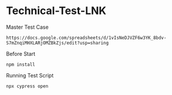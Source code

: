 # Technical-Test-LNK

Master Test Case
```
https://docs.google.com/spreadsheets/d/1vIsNeDJVZF6w3YK_8bdv-S7mZnqiMHXLARjOMZBkZjs/edit?usp=sharing
```

Before Start
```
npm install
```

Running Test Script
```
npx cypress open
```
